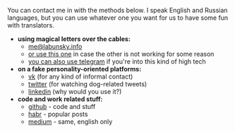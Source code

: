 You can contact me in with the methods below. I speak English and Russian languages, but you can use whatever one you want for us to have some fun with translators.
- **using magical letters over the cables:**
  - <me@labunsky.info>
  - [or use this one](mailto:log.me.here.now.yeah@gmail.com) in case the other is not working for some reason
  - [you can also use telegram](https://t.me/LabunskyA) if you're into this kind of high tech
- **on a fake personality-oriented platforms:**
  - [vk](http://vk.com/labunsky) (for any kind of informal contact)
  - [twitter](https://twitter.com/sLabunsky) (for watching dog-related tweets)
  - [linkedin](http://linkedin.com/in/labunskya "no, really, why?") (why would you use it?)
- **code and work related stuff:**
  - [github](http://github.com/LabunskyA) - code and stuff
  - [habr](https://habr.com/users/labunsky/) - popular posts
  - [medium](https://medium.com/@labunskya) - same, english only
